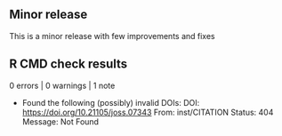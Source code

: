 ## Minor release

This is a minor release with few improvements and fixes

## R CMD check results

0 errors | 0 warnings | 1 note

* Found the following (possibly) invalid DOIs:
    DOI: https://doi.org/10.21105/joss.07343
      From: inst/CITATION
      Status: 404
      Message: Not Found
